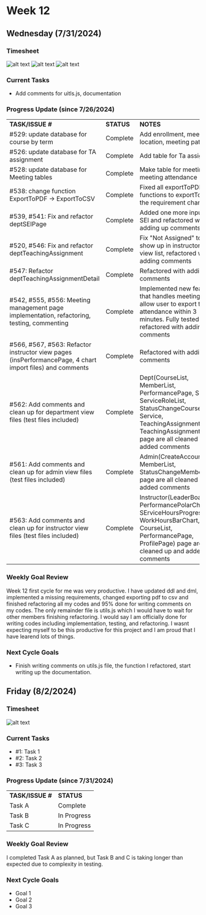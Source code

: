 
# Week 12

## Wednesday (7/31/2024)

### Timesheet
![alt text](https://github.com/UBCO-COSC499-Summer-2024/team-6-capstone-team_6ix/blob/Kevin-weekly-logs/docs/weekly%20logs/Kevin%20Kim/Clockify%20images/7.26%20-%207.30/12.1.1.png)
![alt text](https://github.com/UBCO-COSC499-Summer-2024/team-6-capstone-team_6ix/blob/Kevin-weekly-logs/docs/weekly%20logs/Kevin%20Kim/Clockify%20images/7.26%20-%207.30/12.1.2.png)
![alt text](https://github.com/UBCO-COSC499-Summer-2024/team-6-capstone-team_6ix/blob/Kevin-weekly-logs/docs/weekly%20logs/Kevin%20Kim/Clockify%20images/7.26%20-%207.30/12.1.3.png)

### Current Tasks
  * Add comments for uitls.js, documentation

### Progress Update (since 7/26/2024)
<table>
    <tr>
        <td><strong>TASK/ISSUE #</strong>
        </td>
        <td><strong>STATUS</strong>
        </td>
        <td><strong>NOTES</strong>
        </td>
    </tr>
    <tr>
        <!-- Task/Issue # -->
        <td>#529: update database for course by term
        </td>
        <!-- Status -->
        <td>Complete
        </td>
        <!-- Notes -->
        <td>Add enrollment, meeting location, meeting patter
        </td>
    </tr>
    <tr>
        <!-- Task/Issue # -->
        <td>#526: update database for TA assignment
        </td>
        <!-- Status -->
        <td>Complete
        </td>
        <!-- Notes -->
        <td>Add table for Ta assignment
        </td>
    </tr>
    <tr>
        <!-- Task/Issue # -->
        <td>#528: update database for Meeting tables
        </td>
        <!-- Status -->
        <td>Complete
        </td>
        <!-- Notes -->
        <td>Make table for meeting log, meeting attendance
        </td>
    </tr>
    <tr>
        <!-- Task/Issue # -->
        <td>#538: change function ExportToPDF -> ExportToCSV
        </td>
        <!-- Status -->
        <td>Complete
        </td>
        <!-- Notes -->
        <td>Fixed all exportToPDF functions to exportToCSV as the requirement changes
        </td>
    </tr>
    <tr>
        <!-- Task/Issue # -->
        <td>#539, #541: Fix and refactor deptSEIPage
        </td>
        <!-- Status -->
        <td>Complete
        </td>
        <!-- Notes -->
        <td>Added one more input for SEI and refactored with adding up comments
        </td>
    </tr>
    <tr>
        <!-- Task/Issue # -->
        <td>#520, #546: Fix and refactor deptTeachingAssignment
        </td>
        <!-- Status -->
        <td>Complete
        </td>
        <!-- Notes -->
        <td>Fix "Not Assigned" to not show up in instructors card view list, refactored with adding comments
        </td>
    </tr>
    <tr>
        <!-- Task/Issue # -->
        <td>#547: Refactor deptTeachingAssignmentDetail 
        </td>
        <!-- Status -->
        <td>Complete
        </td>
        <!-- Notes -->
        <td>Refactored with adding comments
        </td>
    </tr>
    <tr>
        <!-- Task/Issue # -->
        <td>#542, #555, #556: Meeting management page implementation, refactoring, testing, commenting
        </td>
        <!-- Status -->
        <td>Complete
        </td>
        <!-- Notes -->
        <td>Implemented new feature that handles meeting plan, allow user to export the attendance within 3 minutes. Fully tested and refactored with adding comments
        </td>
    </tr>
    <tr>
        <!-- Task/Issue # -->
        <td>#566, #567, #563: Refactor instructor view pages (insPerformancePage, 4 chart import files) and comments
        </td>
        <!-- Status -->
        <td>Complete
        </td>
        <!-- Notes -->
        <td>Refactored with adding comments 
        </td>
    </tr>
    <tr>
        <!-- Task/Issue # -->
        <td>#562: Add comments and clean up for department view files (test files included)
        </td>
        <!-- Status -->
        <td>Complete
        </td>
        <!-- Notes -->
        <td>Dept(CourseList, MemberList, PerformancePage, SEiPage, ServiceRoleList, StatusChangeCourse and Service, TeachingAssignment, TeachingAssignmentDetail) page are all cleaned up and added comments
        </td>
    </tr>
    <tr>
        <!-- Task/Issue # -->
        <td>#561: Add comments and clean up for admin view files (test files included)
        </td>
        <!-- Status -->
        <td>Complete
        </td>
        <!-- Notes -->
        <td>Admin(CreateAccount, MemberList, StatusChangeMember) page are all cleaned up and added comments
        </td>
    </tr>
    <tr>
        <!-- Task/Issue # -->
        <td>#563: Add comments and clean up for instructor view files (test files included)
        </td>
        <!-- Status -->
        <td>Complete
        </td>
        <!-- Notes -->
        <td>Instructor(LeaderBoard, PerformancePolarChart, SErviceHoursProgressChart, WorkHoursBarChart, CourseList, PerformancePage, ProfilePage) page are all cleaned up and added comments
        </td>
    </tr>
</table>

### Weekly Goal Review
Week 12 first cycle for me was very productive. I have updated ddl and dml, implemented a missing requirements, changed exporting pdf to csv and finished refactoring all my codes and 95% done for writing comments on my codes. The only remainder file is utils.js which I would have to wait for other members finishing refactoring. I would say I am officially done for writing codes including implementation, testing, and refactoring. I wasnt expecting myself to be this productive for this project and I am proud that I have learend lots of things. 

### Next Cycle Goals
  * Finish writing comments on utils.js file, the function I refactored, start writing up the documentation.

<!--------------------------------------------------------------------------------------------------------------------------------------------------------------------------------------------->
## Friday (8/2/2024)

### Timesheet
![alt text](image_url_here)

### Current Tasks
  * #1: Task 1
  * #2: Task 2
  * #3: Task 3

### Progress Update (since 7/31/2024)
<table>
    <tr>
        <td><strong>TASK/ISSUE #</strong>
        </td>
        <td><strong>STATUS</strong>
        </td>
    </tr>
    <tr>
        <!-- Task/Issue # -->
        <td>Task A
        </td>
        <!-- Status -->
        <td>Complete
        </td>
    </tr>
    <tr>
        <!-- Task/Issue # -->
        <td>Task B
        </td>
        <!-- Status -->
        <td>In Progress
        </td>
    </tr>
    <tr>
        <!-- Task/Issue # -->
        <td>Task C
        </td>
        <!-- Status -->
        <td>In Progress
        </td>
    </tr>
</table>

### Weekly Goal Review
I completed Task A as planned, but Task B and C is taking longer than expected due to complexity in testing. 

### Next Cycle Goals
  * Goal 1
  * Goal 2
  * Goal 3


